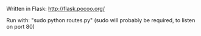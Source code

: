Written in Flask: http://flask.pocoo.org/

Run with: "sudo python routes.py" (sudo will probably be required, to listen on port 80) 
